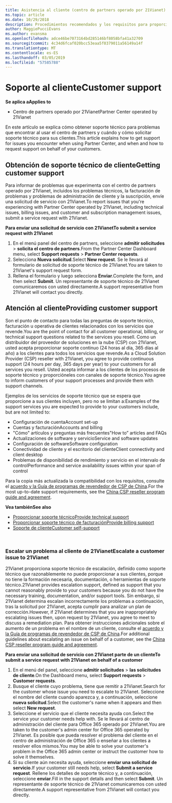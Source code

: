 ```yaml
---
title: Asistencia al cliente (centro de partners operado por 21Vianet)
ms.topic: article
ms.date: 10/29/2018
description: Procedimientos recomendados y los requisitos para proporcionar soporte técnico a sus clientes.
author: MaggiePucciEvans
ms.author: evansma
ms.openlocfilehash: adce46be7073164bd285146bf8058bfa41a32709
ms.sourcegitcommit: 4c34d6fcaf020bcc53eaa5f0379011a56149a14f
ms.translationtype: MT
ms.contentlocale: es-ES
ms.lasthandoff: 03/05/2019
ms.locfileid: "57585788"
---
```

# <a name="customer-support"></a><span data-ttu-id="46b3a-103">Soporte al cliente</span><span class="sxs-lookup"><span data-stu-id="46b3a-103">Customer support</span></span>

<span data-ttu-id="46b3a-104">**Se aplica a**</span><span class="sxs-lookup"><span data-stu-id="46b3a-104">**Applies to**</span></span>

-   <span data-ttu-id="46b3a-105">Centro de partners operado por 21Vianet</span><span class="sxs-lookup"><span data-stu-id="46b3a-105">Partner Center operated by 21Vianet</span></span>

<span data-ttu-id="46b3a-106">En este artículo se explica cómo obtener soporte técnico para problemas que encontrar al usar el centro de partners y cuándo y cómo solicitar soporte técnico para sus clientes.</span><span class="sxs-lookup"><span data-stu-id="46b3a-106">This article explains how to get support for issues you encounter when using Partner Center, and when and how to request support on behalf of your customers.</span></span> 

## <a name="getting-customer-support"></a><span data-ttu-id="46b3a-107">Obtención de soporte técnico de cliente</span><span class="sxs-lookup"><span data-stu-id="46b3a-107">Getting customer support</span></span>

<span data-ttu-id="46b3a-108">Para informar de problemas que experimenta con el centro de partners operado por 21Vianet, incluidos los problemas técnicos, la facturación de problemas y problemas de administración de cliente y la suscripción, envíe una solicitud de servicio con 21Vianet.</span><span class="sxs-lookup"><span data-stu-id="46b3a-108">To report issues that you're experiencing with Partner Center operated by 21Vianet, including technical issues, billing issues, and customer and subscription management issues, submit a service request with 21Vianet.</span></span>

<span data-ttu-id="46b3a-109">**Para enviar una solicitud de servicio con 21Vianet**</span><span class="sxs-lookup"><span data-stu-id="46b3a-109">**To submit a service request with 21Vianet**</span></span>

1. <span data-ttu-id="46b3a-110">En el menú panel del centro de partners, seleccione **admitir solicitudes** &gt; **solicita el centro de partners**.</span><span class="sxs-lookup"><span data-stu-id="46b3a-110">From the Partner Center Dashboard menu, select **Support requests** &gt; **Partner Center requests**.</span></span>
2. <span data-ttu-id="46b3a-111">Selecciona **Nueva solicitud**.</span><span class="sxs-lookup"><span data-stu-id="46b3a-111">Select **New request**.</span></span> <span data-ttu-id="46b3a-112">Se le llevará al formulario de solicitud de soporte técnico de 21Vianet.</span><span class="sxs-lookup"><span data-stu-id="46b3a-112">You are taken to 21Vianet's support request form.</span></span> 
3. <span data-ttu-id="46b3a-113">Rellena el formulario y luego selecciona **Enviar**.</span><span class="sxs-lookup"><span data-stu-id="46b3a-113">Complete the form, and then select **Submit**.</span></span> <span data-ttu-id="46b3a-114">Un representante de soporte técnico de 21Vianet comunicaremos con usted directamente.</span><span class="sxs-lookup"><span data-stu-id="46b3a-114">A support representative from 21Vianet will contact you directly.</span></span>

## <a name="providing-customer-support"></a><span data-ttu-id="46b3a-115">Atención al cliente</span><span class="sxs-lookup"><span data-stu-id="46b3a-115">Providing customer support</span></span>

<span data-ttu-id="46b3a-116">Son el punto de contacto para todas las preguntas de soporte técnico, facturación u operativa de clientes relacionados con los servicios que revende.</span><span class="sxs-lookup"><span data-stu-id="46b3a-116">You are the point of contact for all customer operational, billing, or technical support questions related to the services you resell.</span></span> <span data-ttu-id="46b3a-117">Como un distribuidor del proveedor de soluciones en la nube (CSP) con 21Vianet, usted acepta proporcionar soporte continuo (24 horas al día, 365 días al año) a los clientes para todos los servicios que revende.</span><span class="sxs-lookup"><span data-stu-id="46b3a-117">As a Cloud Solution Provider (CSP) reseller with 21Vianet, you agree to provide continuous support (24 hours per day, 365 days per year) to your customers for all services you resell.</span></span> <span data-ttu-id="46b3a-118">Usted acepta informar a los clientes de los procesos de soporte técnico y proporcióneles con canales de soporte técnico.</span><span class="sxs-lookup"><span data-stu-id="46b3a-118">You agree to inform customers of your support processes and provide them with support channels.</span></span>  

<span data-ttu-id="46b3a-119">Ejemplos de los servicios de soporte técnico que se espera que proporcione a sus clientes incluyen, pero no se limitan a:</span><span class="sxs-lookup"><span data-stu-id="46b3a-119">Examples of the support services you are expected to provide to your customers include, but are not limited to:</span></span>
 
-   <span data-ttu-id="46b3a-120">Configuración de cuenta</span><span class="sxs-lookup"><span data-stu-id="46b3a-120">Account set-up</span></span> 
-   <span data-ttu-id="46b3a-121">Cuentas y facturación</span><span class="sxs-lookup"><span data-stu-id="46b3a-121">Accounts and billing</span></span> 
-   <span data-ttu-id="46b3a-122">"Cómo" artículos y preguntas más frecuentes</span><span class="sxs-lookup"><span data-stu-id="46b3a-122">"How to” articles and FAQs</span></span> 
-   <span data-ttu-id="46b3a-123">Actualizaciones de software y servicio</span><span class="sxs-lookup"><span data-stu-id="46b3a-123">Service and software updates</span></span> 
-   <span data-ttu-id="46b3a-124">Configuración de software</span><span class="sxs-lookup"><span data-stu-id="46b3a-124">Software configuration</span></span> 
-   <span data-ttu-id="46b3a-125">Conectividad de cliente y el escritorio del cliente</span><span class="sxs-lookup"><span data-stu-id="46b3a-125">Client connectivity and client desktop</span></span>
-   <span data-ttu-id="46b3a-126">Problemas de disponibilidad de rendimiento y servicio en el intervalo de control</span><span class="sxs-lookup"><span data-stu-id="46b3a-126">Performance and service availability issues within your span of control</span></span> 

<span data-ttu-id="46b3a-127">Para la copia más actualizada la compatibilidad con los requisitos, consulte el [acuerdo y la Guía de programas de revendedor de CSP de China](csp-program-guide-and-agreements.md).</span><span class="sxs-lookup"><span data-stu-id="46b3a-127">For the most up-to-date support requirements, see the [China CSP reseller program guide and agreement](csp-program-guide-and-agreements.md).</span></span>

<span data-ttu-id="46b3a-128">**Vea también**</span><span class="sxs-lookup"><span data-stu-id="46b3a-128">**See also**</span></span>

-   [<span data-ttu-id="46b3a-129">Proporcionar soporte técnico</span><span class="sxs-lookup"><span data-stu-id="46b3a-129">Provide technical support</span></span>](provide-technical-support.md)
-   [<span data-ttu-id="46b3a-130">Proporcionar soporte técnico de facturación</span><span class="sxs-lookup"><span data-stu-id="46b3a-130">Provide billing support</span></span>](provide-billing-support.md)
-   [<span data-ttu-id="46b3a-131">Soporte de cliente</span><span class="sxs-lookup"><span data-stu-id="46b3a-131">Customer self-support</span></span>](customer-self-support.md)

 
### <a name="escalate-a-customer-issue-to-21vianet"></a><span data-ttu-id="46b3a-132">Escalar un problema al cliente de 21Vianet</span><span class="sxs-lookup"><span data-stu-id="46b3a-132">Escalate a customer issue to 21Vianet</span></span> 

<span data-ttu-id="46b3a-133">21Vianet proporciona soporte técnico de escalación, definido como soporte técnico que razonablemente no puede proporcionar a sus clientes, porque no tiene la formación necesaria, documentación, o herramientas de soporte técnico.</span><span class="sxs-lookup"><span data-stu-id="46b3a-133">21Vianet provides escalation support, defined as support that you cannot reasonably provide to your customers because you do not have the necessary training, documentation, and/or support tools.</span></span> <span data-ttu-id="46b3a-134">Sin embargo, si 21Vianet determina escalan incorrectamente los problemas a continuación, tras la solicitud por 21Vianet, acepta cumplir para analizar un plan de corrección.</span><span class="sxs-lookup"><span data-stu-id="46b3a-134">However, if 21Vianet determines that you are inappropriately escalating issues then, upon request by 21Vianet, you agree to meet to discuss a remediation plan.</span></span> <span data-ttu-id="46b3a-135">Para obtener instrucciones adicionales sobre el aumento de un problema en el nombre de un cliente, consulte el [acuerdo y la Guía de programas de revendedor de CSP de China](csp-program-guide-and-agreements.md).</span><span class="sxs-lookup"><span data-stu-id="46b3a-135">For additional guidelines about escalating an issue on behalf of a customer, see the [China CSP reseller program guide and agreement](csp-program-guide-and-agreements.md).</span></span>

<span data-ttu-id="46b3a-136">**Para enviar una solicitud de servicio con 21Vianet parte de un cliente**</span><span class="sxs-lookup"><span data-stu-id="46b3a-136">**To submit a service request with 21Vianet on behalf of a customer**</span></span>

1. <span data-ttu-id="46b3a-137">En el menú del panel, seleccione **admitir solicitudes** &gt; **las solicitudes de cliente**.</span><span class="sxs-lookup"><span data-stu-id="46b3a-137">On the Dashboard menu, select **Support requests** &gt; **Customer requests**.</span></span>
2. <span data-ttu-id="46b3a-138">Busque el cliente cuyo problema, tiene que remitir a 21Vianet.</span><span class="sxs-lookup"><span data-stu-id="46b3a-138">Search for the customer whose issue you need to escalate to 21Vianet.</span></span> <span data-ttu-id="46b3a-139">Seleccione el nombre del cliente cuando aparezca y, a continuación, seleccione **nueva solicitud**.</span><span class="sxs-lookup"><span data-stu-id="46b3a-139">Select the customer's name when it appears and then select **New request**.</span></span>
3. <span data-ttu-id="46b3a-140">Seleccione el servicio que el cliente necesita ayuda con.</span><span class="sxs-lookup"><span data-stu-id="46b3a-140">Select the service your customer needs help with.</span></span> <span data-ttu-id="46b3a-141">Se le llevará al centro de administración del cliente para Office 365 operado por 21Vianet.</span><span class="sxs-lookup"><span data-stu-id="46b3a-141">You are taken to the customer's admin center for Office 365 operated by 21Vianet.</span></span> <span data-ttu-id="46b3a-142">Es posible que pueda resolver el problema del cliente en el centro de administración de Office 365 o enseñar a los clientes a resolver ellos mismos.</span><span class="sxs-lookup"><span data-stu-id="46b3a-142">You may be able to solve your customer's problem in the Office 365 admin center or instruct the customer how to solve it themselves.</span></span>
4. <span data-ttu-id="46b3a-143">Si su cliente aún necesita ayuda, seleccione **enviar una solicitud de servicio**.</span><span class="sxs-lookup"><span data-stu-id="46b3a-143">If your customer still needs help, select **Submit a service request**.</span></span> <span data-ttu-id="46b3a-144">Rellene los detalles de soporte técnico y, a continuación, seleccione **enviar**.</span><span class="sxs-lookup"><span data-stu-id="46b3a-144">Fill in the support details and then select **Submit**.</span></span> <span data-ttu-id="46b3a-145">Un representante de soporte técnico de 21Vianet comunicaremos con usted directamente.</span><span class="sxs-lookup"><span data-stu-id="46b3a-145">A support representative from 21Vianet will contact you directly.</span></span>




 




